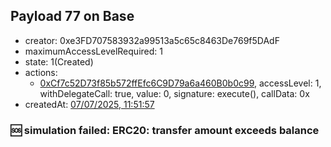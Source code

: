 ## Payload 77 on Base

- creator: 0xe3FD707583932a99513a5c65c8463De769f5DAdF
- maximumAccessLevelRequired: 1
- state: 1(Created)
- actions:
  - [0xCf7c52D73f85b572ffEfc6C9D79a6a460B0b0c99](https://basescan.org/tx/0xCf7c52D73f85b572ffEfc6C9D79a6a460B0b0c99), accessLevel: 1, withDelegateCall: true, value: 0, signature: execute(), callData: 0x
- createdAt: [07/07/2025, 11:51:57](https://basescan.org/tx/0x504a54ba9dd7a8540796b4f8677fa833d928c3b2ab1630807af89072e559af40)

### :sos: simulation failed: ERC20: transfer amount exceeds balance
